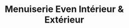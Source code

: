 ---
title: "Menuiserie Even Intérieur & Extérieur"
url: /moelan-sur-mer/menuiserie-even-interieur-et-exterieur/
shop: meubles
---
